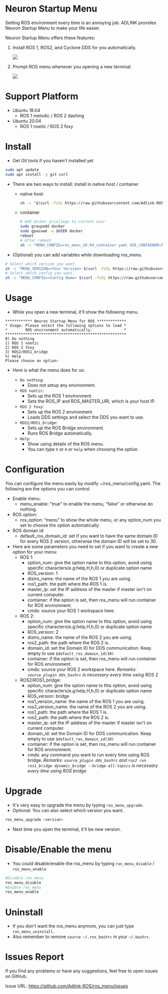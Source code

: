 # Neuron Startup Menu

Setting ROS environment every time is an annoying job.
ADLINK provides Neuron Startup Menu to make your life easier.

Neuron Startup Menu offers these features:
1. Install ROS 1, ROS2, and Cyclone DDS for you automatically.

    ![](readme_resource/ros_auto_install.png)    

2. Prompt ROS menu whenever you opening a new terminal.

    ![](readme_resource/ros_menu.png)


# Support Platform

* Ubuntu 18.04
  - ROS 1 melodic / ROS 2 dashing
* Ubuntu 20.04
  - ROS 1 noetic / ROS 2 foxy

# Install

* Get Git tools if you haven't installed yet

```bash
sudo apt update
sudo apt install -y git curl
```

* There are two ways to install: install in native host / container

  - native host:

    ```bash
    sh -c "$(curl -fsSL https://raw.githubusercontent.com/Adlink-ROS/ros_menu/master/scripts/setup.sh)"
    ```
  
  - container

    ```bash
    # Add docker privilege to current user
    sudo groupadd docker
    sudo gpasswd -a $USER docker
    reboot
    # After reboot
    sh -c "MENU_CONFIG=ros_menu_20.04_container.yaml USE_CONTAINER=True $(curl -fsSL https://raw.githubusercontent.com/Adlink-ROS/ros_menu/main/scripts/setup.sh)"
    ```

* (Optional) you can add variables while downloading ros_menu.

```bash
# Select which version you want.
sh -c "MENU_VERSION=<Your Version> $(curl -fsSL https://raw.githubusercontent.com/Adlink-ROS/ros_menu/main/scripts/setup.sh)"
# Select which config you want.
sh -c "MENU_CONFIG=<Config Name> $(curl -fsSL https://raw.githubusercontent.com/Adlink-ROS/ros_menu/main/scripts/setup.sh)"
```

# Usage

* While you open a new terminal, it'll show the following menu.

```
************ Neuron Startup Menu for ROS *************
* Usage: Please select the following options to load *
*        ROS environment automatically.              *
******************************************************
0) Do nothing
1) ROS 1 noetic 
2) ROS 2 foxy 
3) ROS2/ROS1_bridge 
h) Help
Please choose an option:
```

* Here is what the menu does for us:

    - `Do nothing`:
        * Does not setup any environment.
    - `ROS noetic`:
        * Sets up the ROS 1 environment.
        * Sets the ROS_IP and ROS_MASTER_URI, which is your host IP.
    - `ROS 2 foxy`:
        * Sets up the ROS 2 environment.
        * Loads DDS settings and select the DDS you want to use.
    - `ROS2/ROS1_bridge`:
        * Sets up the ROS Bridge environment.
        * Runs ROS Bridge automatically.
    - `Help`:
        * Show using details of the ROS menu.
        * You can type `h` or `H` or `help` when choosing the option

# Configuration

You can configure the menu easily by modify ~/ros_menu/config.yaml.
The following are the options you can control.

* Enable menu:
  - menu_enable: "true" to enable the menu, “false” or otherwise do nothing.
* ROS option:
  - ros_option: “menu” to show the whole menu, or any option_num you set to choose the option automatically.
* ROS domian id:
  - default_ros_domain_id: set if you want to have the same domain ID for every ROS 2 version, otherwise the domain ID will be set to 30.
* Here are some parameters you need to set if you want to create a new option for your menu: 
  - ROS 1: 
    - option_num: give the option name to this option, avoid using specific characters(e.g:help,H,h,0) or duplicate option name 
    - ROS_version: 1
    - distro_name: the name of the ROS 1 you are using.
    - ros1_path: the path where the ROS 1 is.
    - master_ip: set the IP address of the master if master isn't on current computer.
    - container: if the option is set, then ros_menu will run container for ROS environment.
    - cmds: source your ROS 1 workspace here.
  - ROS 2:
    - option_num: give the option name to this option, avoid using specific characters(e.g:help,H,h,0) or duplicate option name 
    - ROS_version: 2
    - distro_name: the name of the ROS 2 you are using.
    - ros2_path: the path where the ROS 2 is.
    - domain_id: set the Domain ID for DDS communication. Keep empty to use `$default_ros_domain_id(30)`
    - container: if the option is set, then ros_menu will run container for ROS environment.
    - cmds: source your ROS 2 workspace here.  _Remarks: `source_plugin dds_bashrc` is necessary every time using ROS 2_
  - ROS2/ROS1_bridge:
    - option_num: give the option name to this option, avoid using specific characters(e.g:help,H,h,0) or duplicate option name 
    - ROS_version: bridge
    - ros1_version_name: the name of the ROS 1 you are using.
    - ros2_version_name: the name of the ROS 2 you are using.
    - ros1_path: the path where the ROS 1 is.
    - ros2_path: the path where the ROS 2 is.
    - master_ip: set the IP address of the master if master isn't on current computer.
    - domain_id: set the Domain ID for DDS communication. Keep empty to use `$default_ros_domain_id(30)`
    - container: if the option is set, then ros_menu will run container for ROS environment.
    - cmds: any command you want to run every time using ROS bridge. _Remarks: `source_plugin dds_bashrc` and `ros2 run ros1_bridge dynamic_bridge --bridge-all-topics` is necessary every time using ROS bridge_

# Upgrade

* It's very easy to upgrade the menu by typing `ros_menu_upgrade`.
* Optional: You can also select which version you want.

```sh
ros_menu_upgrade <version>
```

* Next time you open the terminal, it'll be new version.

# Disable/Enable the menu

* You could disable/enable the ros_menu by typing `ros_menu_disable` / `ros_menu_enable`

```sh
#Disable ros_menu
ros_menu_disable 
#Enable ros_menu
ros_menu_enable
```

# Uninstall

* If you don't want the ros_menu anymore, you can just type `ros_menu_uninstall`.
* Also remember to remove `source ~/.ros_bashrc` in your `~/.bashrc`.

# Issues Report

If you find any problems or have any suggestions, feel free to open issues on GitHub.

Issue URL: https://github.com/Adlink-ROS/ros_menu/issues
